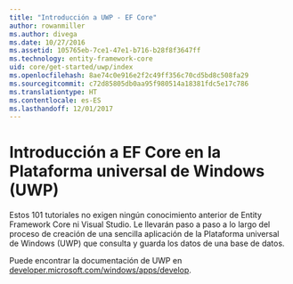```yaml
---
title: "Introducción a UWP - EF Core"
author: rowanmiller
ms.author: divega
ms.date: 10/27/2016
ms.assetid: 105765eb-7ce1-47e1-b716-b28f8f3647ff
ms.technology: entity-framework-core
uid: core/get-started/uwp/index
ms.openlocfilehash: 8ae74c0e916e2f2c49ff356c70cd5bd8c508fa29
ms.sourcegitcommit: c72d85805db0aa95f980514a18381fdc5e17c786
ms.translationtype: HT
ms.contentlocale: es-ES
ms.lasthandoff: 12/01/2017
---
```

# <a name="getting-started-with-ef-core-on-universal-windows-platform-uwp"></a>Introducción a EF Core en la Plataforma universal de Windows (UWP)

Estos 101 tutoriales no exigen ningún conocimiento anterior de Entity Framework Core ni Visual Studio. Le llevarán paso a paso a lo largo del proceso de creación de una sencilla aplicación de la Plataforma universal de Windows (UWP) que consulta y guarda los datos de una base de datos.

Puede encontrar la documentación de UWP en [developer.microsoft.com/windows/apps/develop](https://developer.microsoft.com/windows/apps/develop).
